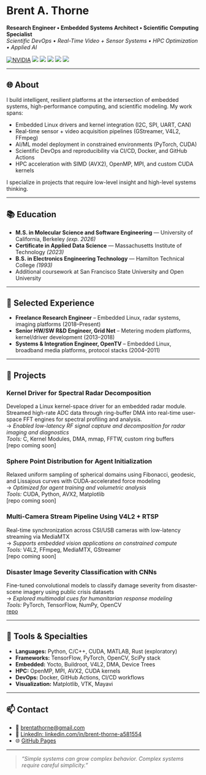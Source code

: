# Brent A. Thorne

**Research Engineer • Embedded Systems Architect • Scientific Computing Specialist**  
_Scientific DevOps • Real-Time Video + Sensor Systems • HPC Optimization • Applied AI_

[![NVIDIA](https://img.shields.io/badge/Nvidia-GTX1080-blue)](https://www.nvidia.com/en-gb/geforce/graphics-cards/geforce-gtx-1080/specifications/)
![](https://img.shields.io/badge/CUDA-12.5)
![](https://img.shields.io/badge/Python-3.10-informational)
![](https://img.shields.io/badge/TF/PyTorch-dual)
![](https://img.shields.io/badge/C/C++-11/14/17/20/23-blue)
![](https://img.shields.io/badge/Linux-Kernel_Dev-informational)

---

## 🌐 About

I build intelligent, resilient platforms at the intersection of embedded systems, high-performance computing, and scientific modeling. My work spans:

- Embedded Linux drivers and kernel integration (I2C, SPI, UART, CAN)
- Real-time sensor + video acquisition pipelines (GStreamer, V4L2, FFmpeg)
- AI/ML model deployment in constrained environments (PyTorch, CUDA)
- Scientific DevOps and reproducibility via CI/CD, Docker, and GitHub Actions
- HPC acceleration with SIMD (AVX2), OpenMP, MPI, and custom CUDA kernels

I specialize in projects that require low-level insight and high-level systems thinking.

---

## 📚 Education

- **M.S. in Molecular Science and Software Engineering** — University of California, Berkeley _(exp. 2026)_
- **Certificate in Applied Data Science** — Massachusetts Institute of Technology _(2023)_
- **B.S. in Electronics Engineering Technology** — Hamilton Technical College _(1993)_
- Additional coursework at San Francisco State University and Open University

---

## 💼 Selected Experience

- **Freelance Research Engineer** – Embedded Linux, radar systems, imaging platforms (2018–Present)
- **Senior HW/SW R&D Engineer, Grid Net** – Metering modem platforms, kernel/driver development (2013–2018)
- **Systems & Integration Engineer, OpenTV** – Embedded Linux, broadband media platforms, protocol stacks (2004–2011)

---

## 🧠 Projects

### Kernel Driver for Spectral Radar Decomposition
Developed a Linux kernel-space driver for an embedded radar module. Streamed high-rate ADC data through ring-buffer DMA into real-time user-space FFT engines for spectral profiling and analysis.  
→ _Enabled low-latency RF signal capture and decomposition for radar imaging and diagnostics_  
_Tools:_ C, Kernel Modules, DMA, mmap, FFTW, custom ring buffers  
[repo coming soon]

### Sphere Point Distribution for Agent Initialization
Relaxed uniform sampling of spherical domains using Fibonacci, geodesic, and Lissajous curves with CUDA-accelerated force modeling  
→ _Optimized for agent training and volumetric analysis_  
_Tools:_ CUDA, Python, AVX2, Matplotlib  
[repo coming soon]

### Multi-Camera Stream Pipeline Using V4L2 + RTSP
Real-time synchronization across CSI/USB cameras with low-latency streaming via MediaMTX  
→ _Supports embedded vision applications on constrained compute_  
_Tools:_ V4L2, FFmpeg, MediaMTX, GStreamer  
[repo coming soon]

### Disaster Image Severity Classification with CNNs  
Fine-tuned convolutional models to classify damage severity from disaster-scene imagery using public crisis datasets  
→ _Explored multimodal cues for humanitarian response modeling_  
_Tools:_ PyTorch, TensorFlow, NumPy, OpenCV  
[repo](https://github.com/fractalclockwork/Data200)

---

## 🔧 Tools & Specialties

- **Languages:** Python, C/C++, CUDA, MATLAB, Rust (exploratory)
- **Frameworks:** TensorFlow, PyTorch, OpenCV, SciPy stack
- **Embedded:** Yocto, Buildroot, V4L2, DMA, Device Trees
- **HPC:** OpenMP, MPI, AVX2, CUDA kernels
- **DevOps:** Docker, GitHub Actions, CI/CD workflows
- **Visualization:** Matplotlib, VTK, Mayavi

---

## 📫 Contact

- 📧 [brentathorne@gmail.com](mailto:brentathorne@gmail.com)  
- 🔗 [LinkedIn: linkedin.com/in/brent-thorne-a581554](https://www.linkedin.com/in/brent-thorne-a581554)  
- 🌐 [GitHub Pages](https://fractalclockwork.github.io)

---


> _“Simple systems can grow complex behavior. Complex systems require careful simplicity.”_
